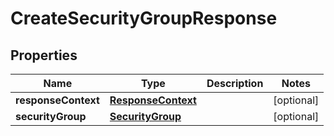 

# CreateSecurityGroupResponse


## Properties

| Name | Type | Description | Notes |
|------------ | ------------- | ------------- | -------------|
|**responseContext** | [**ResponseContext**](ResponseContext.md) |  |  [optional] |
|**securityGroup** | [**SecurityGroup**](SecurityGroup.md) |  |  [optional] |



